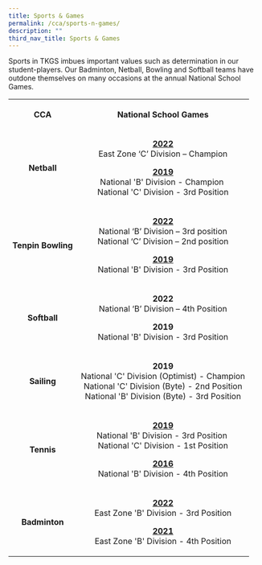 ```yaml
---
title: Sports & Games
permalink: /cca/sports-n-games/
description: ""
third_nav_title: Sports & Games
---
```

<p>Sports in TKGS imbues important values such as determination in our student-players. Our Badminton, Netball, Bowling and Softball teams have outdone themselves on many occasions at the annual National School Games.</p>
<table>
<tbody>
<tr>
<th style="text-align: center;">
<p>CCA</p>
</th>
<th style="text-align: center;">
<p>National School Games</p>
</th>
</tr>
<tr>
<td style="text-align: center;">
<p><strong>Netball</strong></p>
</td>
<td style="text-align: center;">
<p><u><strong>2022<br /></strong></u>East Zone &lsquo;C&rsquo; Division &ndash; Champion</p>
<p><u><strong>2019<br /></strong></u>National 'B' Division - Champion&nbsp;<br />National 'C' Division - 3rd Position</p>
</td>
</tr>
<tr>
<td style="text-align: center;">
<p><strong>Tenpin Bowling</strong></p>
</td>
<td style="text-align: center;">
<p><strong><u>2022<br /></u></strong>National &lsquo;B&rsquo; Division &ndash; 3rd position<br />National &lsquo;C&rsquo; Division &ndash; 2nd position</p>
<p><strong><u>2019<br /></u></strong>National 'B' Division - 3rd Position</p>
</td>
</tr>
<tr>
<td style="text-align: center;">
<p><strong>Softball</strong></p>
</td>
<td style="text-align: center;">
<p><strong>2022<br /></strong>National &lsquo;B&rsquo; Division &ndash; 4th Position</p>
<p><strong>2019<br /></strong>National 'B' Division - 3rd Position</p>
</td>
</tr>
<tr>
<td style="text-align: center;">
<p><strong>Sailing</strong></p>
</td>
<td style="text-align: center;">
<p><strong>2019<br /></strong>National 'C' Division (Optimist) - Champion<br />National 'C' Division (Byte) - 2nd Position<br />National 'B' Division (Byte) - 3rd Position</p>
</td>
</tr>
<tr>
<td style="text-align: center;">
<p><strong>Tennis</strong></p>
</td>
<td style="text-align: center;">
<p><strong><u>2019<br /></u></strong>National 'B' Division - 3rd Position&nbsp;<br />National 'C' Division - 1st Position</p>
<p><strong><u>2016<br /></u></strong>National 'B' Division - 4th Position</p>
</td>
</tr>
<tr>
<td style="text-align: center;">
<p><strong>Badminton</strong></p>
</td>
<td style="text-align: center;">
<p><strong><u>2022<br /></u></strong>East Zone 'B' Division - 3rd Position</p>
<p><u></u><strong><u>2021<br /></u></strong>East Zone 'B' Division - 4th Position</p>
</td>
</tr>
</tbody>
</table>